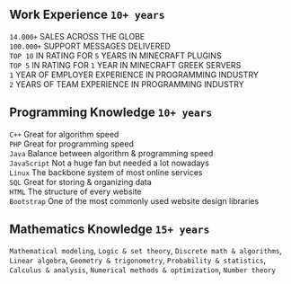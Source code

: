 ## Work Experience `10+ years`
`14.000+` SALES ACROSS THE GLOBE<br>
`100.000+` SUPPORT MESSAGES DELIVERED<br>
`TOP 10` IN RATING FOR `5` YEARS IN MINECRAFT PLUGINS<br>
`TOP 5` IN RATING FOR `1` YEAR IN MINECRAFT GREEK SERVERS<br>
`1` YEAR OF EMPLOYER EXPERIENCE IN PROGRAMMING INDUSTRY<br>
`2` YEARS OF TEAM EXPERIENCE IN PROGRAMMING INDUSTRY

## Programming Knowledge `10+ years`
`C++` Great for algorithm speed<br>
`PHP` Great for programming speed<br>
`Java` Balance between algorithm & programming speed<br>
`JavaScript` Not a huge fan but needed a lot nowadays<br>
`Linux` The backbone system of most online services<br>
`SQL` Great for storing & organizing data<br>
`HTML` The structure of every website<br>
`Bootstrap` One of the most commonly used website design libraries

## Mathematics Knowledge `15+ years`
`Mathematical modeling`, `Logic & set theory`, `Discrete math & algorithms`, `Linear algebra`, `Geometry & trigonometry`, `Probability & statistics`, `Calculus & analysis`, `Numerical methods & optimization`, `Number theory`

